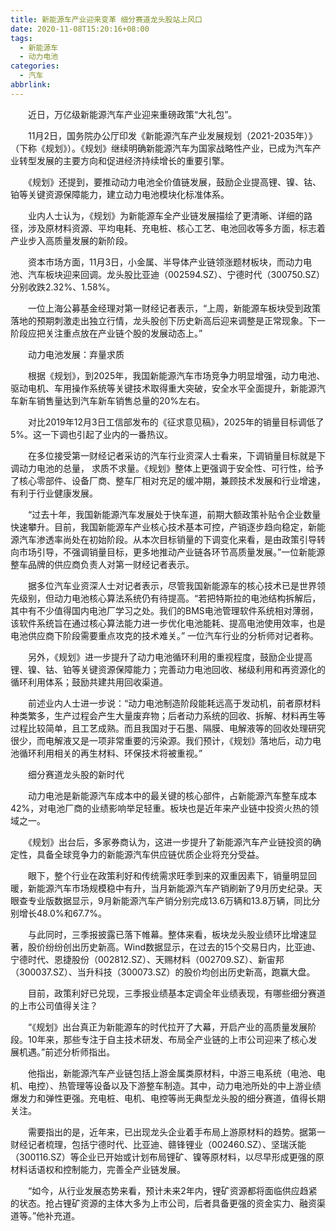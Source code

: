 ```yaml
---
title: 新能源车产业迎来变革 细分赛道龙头股站上风口
date: 2020-11-08T15:20:16+08:00
tags:
  - 新能源车
  - 动力电池
categories:
  - 汽车
abbrlink:
---
```


　　近日，万亿级新能源汽车产业迎来重磅政策“大礼包”。

　　11月2日，国务院办公厅印发《新能源汽车产业发展规划（2021-2035年）》（下称《规划》）。《规划》继续明确新能源汽车为国家战略性产业，已成为汽车产业转型发展的主要方向和促进经济持续增长的重要引擎。

　　《规划》还提到，要推动动力电池全价值链发展，鼓励企业提高锂、镍、钴、铂等关键资源保障能力，建立动力电池模块化标准体系。

　　业内人士认为，《规划》为新能源车全产业链发展描绘了更清晰、详细的路径，涉及原材料资源、平均电耗、充电桩、核心工艺、电池回收等多方面，标志着产业步入高质量发展的新阶段。

　　资本市场方面，11月3日，小金属、半导体产业链领涨题材板块，而动力电池、汽车板块迎来回调。龙头股比亚迪（002594.SZ）、宁德时代（300750.SZ）分别收跌2.32%、1.58%。

　　一位上海公募基金经理对第一财经记者表示，“上周，新能源车板块受到政策落地的预期刺激走出独立行情，龙头股创下历史新高后迎来调整是正常现象。下一阶段应把关注重点放在产业链个股的发展动态上。”

　　动力电池发展：弃量求质

　　根据《规划》，到2025年，我国新能源汽车市场竞争力明显增强，动力电池、驱动电机、车用操作系统等关键技术取得重大突破，安全水平全面提升，新能源汽车新车销售量达到汽车新车销售总量的20%左右。

　　对比2019年12月3日工信部发布的《征求意见稿》，2025年的销量目标调低了5%。这一下调也引起了业内的一番热议。

　　在多位接受第一财经记者采访的汽车行业资深人士看来，下调销量目标就是下调动力电池的总量， 求质不求量。《规划》整体上更强调于安全性、可行性，给予了核心零部件、设备厂商、整车厂相对充足的缓冲期，兼顾技术发展和行业增速，有利于行业健康发展。

　　“过去十年，我国新能源汽车发展处于快车道，前期大额政策补贴令企业数量快速攀升。目前，我国新能源车产业核心技术基本可控，产销逐步趋向稳定，新能源汽车渗透率尚处在初始阶段。从本次目标销量的下调变化来看，是由政策引导转向市场引导，不强调销量目标，更多地推动产业链各环节高质量发展。”一位新能源整车品牌的供应商负责人对第一财经记者表示。

　　据多位汽车业资深人士对记者表示，尽管我国新能源车的核心技术已是世界领先级别，但动力电池核心算法系统仍有待提高。“若把特斯拉的电池结构拆解后，其中有不少值得国内电池厂学习之处。我们的BMS电池管理软件系统相对薄弱，该软件系统旨在通过核心算法能力进一步优化电池能耗、提高电池使用效率，也是电池供应商下阶段需要重点攻克的技术难关。” 一位汽车行业的分析师对记者称。

　　另外，《规划》进一步提升了动力电池循环利用的重视程度，鼓励企业提高锂、镍、钴、铂等关键资源保障能力；完善动力电池回收、梯级利用和再资源化的循环利用体系；鼓励共建共用回收渠道。

　　前述业内人士进一步说：“动力电池制造阶段能耗远高于发动机，前者原材料种类繁多，生产过程会产生大量废弃物；后者动力系统的回收、拆解、材料再生等过程比较简单，且工艺成熟。而且我国对于石墨、隔膜、电解液等的回收处理研究很少，而电解液又是一项非常重要的污染源。我们预计，《规划》落地后，动力电池循环利用相关的再生材料、环保技术将被重视。”

　　细分赛道龙头股的新时代

　　动力电池是新能源汽车成本中的最关键的核心部件，占新能源汽车整车成本42%，对电池厂商的业绩影响举足轻重。板块也是近年来产业链中投资火热的领域之一。

　　《规划》出台后，多家券商认为，这进一步提升了新能源汽车产业链投资的确定性，具备全球竞争力的新能源汽车供应链优质企业将充分受益。

　　眼下，整个行业在政策利好和传统需求旺季到来的双重因素下，销量明显回暖，新能源汽车市场规模稳中有升，当月新能源汽车产销刷新了9月历史纪录。天眼查专业版数据显示，9月新能源汽车产销分别完成13.6万辆和13.8万辆，同比分别增长48.0%和67.7%。

　　与此同时，三季报披露已落下帷幕。整体来看，板块龙头股业绩环比增速显著，股价纷纷创出历史新高。Wind数据显示，在过去的15个交易日内，比亚迪、宁德时代、恩捷股份（002812.SZ）、天赐材料（002709.SZ）、新宙邦（300037.SZ）、当升科技（300073.SZ）的股价均创出历史新高，跑赢大盘。

　　目前，政策利好已兑现，三季报业绩基本定调全年业绩表现，有哪些细分赛道的上市公司值得关注？

　　“《规划》出台真正为新能源车的时代拉开了大幕，开启产业的高质量发展阶段。10年来，那些专注于自主技术研发、布局全产业链的上市公司迎来了核心发展机遇。”前述分析师指出。

　　他指出，新能源汽车产业链包括上游金属类原材料，中游三电系统（电池、电机、电控）、热管理等设备以及下游整车制造。其中，动力电池所处的中上游业绩爆发力和弹性更强。充电桩、电机、电控等尚无典型龙头股的细分赛道，值得长期关注。

　　需要指出的是，近年来，已出现龙头企业着手布局上游原材料的趋势。据第一财经记者梳理，包括宁德时代、比亚迪、赣锋锂业（002460.SZ）、坚瑞沃能（300116.SZ）等企业已开始或计划布局锂矿、镍等原材料，以尽早形成更强的原材料话语权和控制能力，完善全产业链发展。

　　“如今，从行业发展态势来看，预计未来2年内，锂矿资源都将面临供应趋紧的状态。抢占锂矿资源的主体大多为上市公司，后者具备更强的资金实力、融资渠道等。”他补充道。